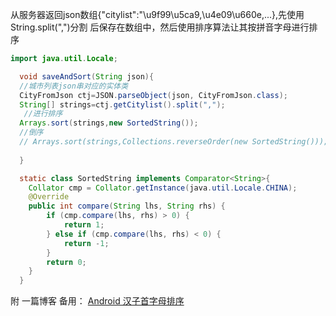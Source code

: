 从服务器返回json数组{"citylist":"\u9f99\u5ca9,\u4e09\u660e,...},先使用String.split(",")分割
后保存在数组中，然后使用排序算法让其按拼音字母进行排序
```Java
import java.util.Locale;

  void saveAndSort(String json){
  //城市列表json串对应的实体类
  CityFromJson ctj=JSON.parseObject(json, CityFromJson.class);
  String[] strings=ctj.getCitylist().split(",");
   //进行排序
  Arrays.sort(strings,new SortedString());
  //倒序
  // Arrays.sort(strings,Collections.reverseOrder(new SortedString()));
                
  }      

  static class SortedString implements Comparator<String>{
    Collator cmp = Collator.getInstance(java.util.Locale.CHINA);
    @Override
    public int compare(String lhs, String rhs) {
        if (cmp.compare(lhs, rhs) > 0) {
            return 1;
        } else if (cmp.compare(lhs, rhs) < 0) {
            return -1;
        }
        return 0;
    }
  }
```
附 一篇博客 备用：
[Android 汉子首字母排序](http://blog.csdn.net/a1018875550/article/details/47017981)<br>
